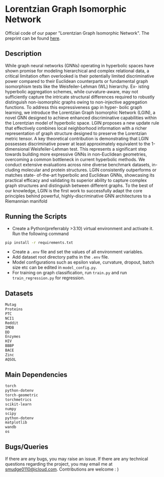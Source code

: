 # Lorentzian Graph Isomorphic Network
Official code of our paper "Lorentzian Graph Isomorphic Network". The preprint can be found <a href="https://arxiv.org/abs/2504.00142">here</a>.

## Description
While graph neural networks (GNNs) operating in hyperbolic spaces have shown promise
for modeling hierarchical and complex relational data, a critical limitation often overlooked
is their potentially limited discriminative power compared to their Euclidean counterparts
or fundamental graph isomorphism tests like the Weisfeiler-Lehman (WL) hierarchy. Ex-
isting hyperbolic aggregation schemes, while curvature-aware, may not sufficiently capture
the intricate structural differences required to robustly distinguish non-isomorphic graphs
owing to non-injective aggregation functions. To address this expressiveness gap in hyper-
bolic graph learning, we introduce the Lorentzian Graph Isomorphic Network (LGIN), a
novel GNN designed to achieve enhanced discriminative capabilities within the Lorentzian
model of hyperbolic space. LGIN proposes a new update rule that effectively combines
local neighborhood information with a richer representation of graph structure designed to
preserve the Lorentzian metric tensor. A key theoretical contribution is demonstrating that
LGIN possesses discriminative power at least approximately equivalent to the 1-dimensional
Weisfeiler-Lehman test. This represents a significant step towards building more expressive
GNNs in non-Euclidean geometries, overcoming a common bottleneck in current hyperbolic
methods. We conduct extensive evaluations across nine diverse benchmark datasets, in-
cluding molecular and protein structures. LGIN consistently outperforms or matches state-
of-the-art hyperbolic and Euclidean GNNs, showcasing its practical efficacy and validating
its superior ability to capture complex graph structures and distinguish between different
graphs. To the best of our knowledge, LGIN is the first work to successfully adapt the
core principles behind powerful, highly-discriminative GNN architectures to a Riemannian
manifold

## Running the Scripts
- Create a Python(preferrably >3.10) virtual environment and activate it. Run the following command
```sh
pip install -r requirements.txt
```
- Create a ```.env``` file and set the values of all environment variables. 
- Add dataset root directory paths in the ```.env``` file.
- Model configurations such as epsilon value, curvature, dropout, batch size etc can be edited in ```model_config.py```.
- For training on graph classification, run ```train.py``` and run ```train_regression.py``` for regression.

## Datasets
```sh
Mutag
Proteins
PTC
NCI1
Reddit
IMDB
DD
Enzymes
HIV
BBBP
BACE
Zinc
AQSOL
```

## Main Dependencies
```sh
torch
python-dotenv
torch-geometric
torchmetrics
scikit-learn
numpy
scipy
python-dotenv
matplotlib
wandb
os
```

## Bugs/Queries
If there are any bugs, you may raise an issue. If there are any technical questions regarding the project, you may email me at smudge0110@icloud.com. Contributions are welcome : )
